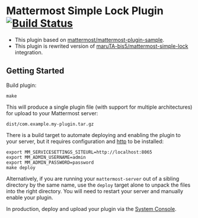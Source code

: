 # Mattermost Simple Lock Plugin [![Build Status](https://travis-ci.org/maruTA-bis5/mattermost-simple-lock-plugin.svg?branch=master)](https://travis-ci.org/maruTA-bis5/mattermost-simple-lock-plugin)

- This plugin based on [mattermost/mattermost-plugin-sample](https://github.com/mattermost/mattermost-plugin-sample).
- This plugin is rewrited version of [maruTA-bis5/mattermost-simple-lock](https://github.com/maruTA-bis5/mattermost-simple-lock) integration.

## Getting Started
Build plugin:
```
make
```

This will produce a single plugin file (with support for multiple architectures) for upload to your Mattermost server:

```
dist/com.example.my-plugin.tar.gz
```

There is a build target to automate deploying and enabling the plugin to your server, but it requires configuration and [http](https://httpie.org/) to be installed:
```
export MM_SERVICESETTINGS_SITEURL=http://localhost:8065
export MM_ADMIN_USERNAME=admin
export MM_ADMIN_PASSWORD=password
make deploy
```

Alternatively, if you are running your `mattermost-server` out of a sibling directory by the same name, use the `deploy` target alone to  unpack the files into the right directory. You will need to restart your server and manually enable your plugin.

In production, deploy and upload your plugin via the [System Console](https://about.mattermost.com/default-plugin-uploads).

